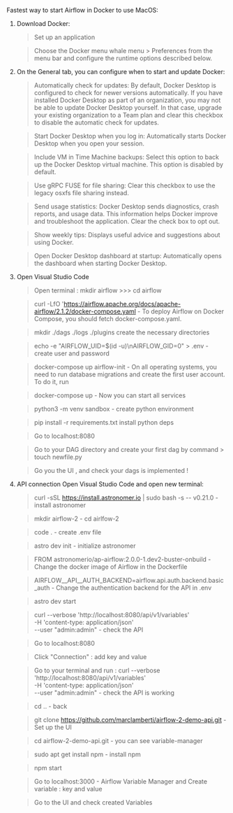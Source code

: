 Fastest way to start Airflow in Docker to use MacOS:
 

1. Download Docker:

    > Set up an application
    
    > Choose the Docker menu whale menu > Preferences from the menu bar and configure the runtime options described below.
    
    
2. On the General tab, you can configure when to start and update Docker:

    > Automatically check for updates: By default, Docker Desktop is configured to check for newer versions automatically. If you have installed Docker Desktop as part of an organization, you may not be able to update Docker Desktop yourself. In that case, upgrade your existing organization to a Team plan and clear this checkbox to disable the automatic check for updates.

    > Start Docker Desktop when you log in: Automatically starts Docker Desktop when you open your session.

    > Include VM in Time Machine backups: Select this option to back up the Docker Desktop virtual machine. This option is disabled by default.

    > Use gRPC FUSE for file sharing: Clear this checkbox to use the legacy osxfs file sharing instead.

    > Send usage statistics: Docker Desktop sends diagnostics, crash reports, and usage data. This information helps Docker improve and troubleshoot the application. Clear the check box to opt out.

    > Show weekly tips: Displays useful advice and suggestions about using Docker.

    > Open Docker Desktop dashboard at startup: Automatically opens the dashboard when starting Docker Desktop.
    
    
    
3. Open Visual Studio Code 

    
    > Open terminal : mkdir airflow  >>> cd airflow
     
    
    > curl -LfO 'https://airflow.apache.org/docs/apache-airflow/2.1.2/docker-compose.yaml   -  To deploy Airflow on Docker Compose, you should fetch docker-compose.yaml.
    
    
    > mkdir ./dags ./logs ./plugins    create the necessary directories 
    
    
    > echo -e "AIRFLOW_UID=$(id -u)\nAIRFLOW_GID=0" > .env   - create user and password 
    
    
    > docker-compose up airflow-init  -  On all operating systems, you need to run database migrations and create the first user account. To do it, run
    
    
    > docker-compose up  -  Now you can start all services
    

    > python3 -m venv sandbox - create python environment 

    > pip install -r requirements.txt install python deps 

    
    > Go to localhost:8080 

    > Go to your DAG directory and create your first dag by command  > touch newfile.py
    
    >  Go you the UI , and check your dags is implemented !



5. API connection
Open Visual Studio Code and open new terminal:

    >  curl -sSL https://install.astronomer.io | sudo bash -s -- v0.21.0  - install astronomer
    
    >  mkdir airflow-2 - cd airlfow-2
    
    >  code .   - create .env file
    
    >  astro dev init   - initialize astronomer
    
    >  FROM astronomerio/ap-airflow:2.0.0-1.dev2-buster-onbuild  - Change the docker image of Airflow in the Dockerfile 
    
    >  AIRFLOW__API__AUTH_BACKEND=airflow.api.auth.backend.basic_auth  - Change the authentication backend for the API in .env
    
    >  astro dev start
    
    > curl --verbose 'http://localhost:8080/api/v1/variables' \
-H 'content-type: application/json' \
--user "admin:admin"   - check the API 

    > Go to localhost:8080 
    
    > Click "Connection" : add key and value
    
    > Go to your terminal and run : curl --verbose 'http://localhost:8080/api/v1/variables' \
-H 'content-type: application/json' \
--user "admin:admin"   - check the API is working

    > cd .. - back 
    
    > git clone https://github.com/marclamberti/airflow-2-demo-api.git  - Set up the UI
    
    > cd airflow-2-demo-api.git  - you can see variable-manager
    
    > sudo apt get install npm - install npm  
    
    > npm start 
    
    > Go to localhost:3000 - Airflow Variable Manager and Create variable : key and value
    
    > Go to the UI and check created Variables 
    
    
